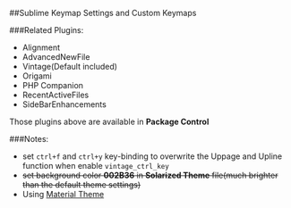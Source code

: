 ##Sublime Keymap Settings and Custom Keymaps

###Related Plugins:

* Alignment
* AdvancedNewFile
* Vintage(Default included)
* Origami
* PHP Companion
* RecentActiveFiles
* SideBarEnhancements

Those plugins above are available in **Package Control**

###Notes:
 * set `ctrl+f` and `ctrl+y` key-binding to overwrite the Uppage and Upline function when enable `vintage_ctrl_key`
 * <del>set background color **002B36** in **Solarized Theme** file(much brighter than the default theme settings)</del>
 * Using [Material Theme](https://github.com/equinusocio/material-theme)
